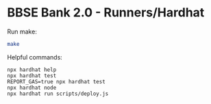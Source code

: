# BBSE Bank 2.0 - Runners/Hardhat

Run make:

```bash
make
```

Helpful commands:

```shell
npx hardhat help
npx hardhat test
REPORT_GAS=true npx hardhat test
npx hardhat node
npx hardhat run scripts/deploy.js
```
